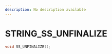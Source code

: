 ```yaml
---
description: No description available 
---
```


# STRING\_SS_UNFINALIZE

```cpp
void SS_UNFINALIZE();
```